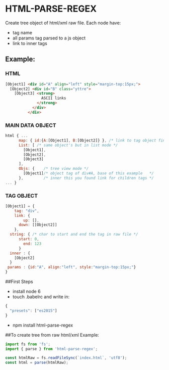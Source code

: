 # HTML-PARSE-REGEX

Create tree object of html/xml raw file.
Each node have:
* tag name
* all params tag parsed to a js object
* link to inner tags

## Example:
### HTML
```html
[Object1] <div id="A" align="left" style="margin-top:15px;">
  [Object2] <div id="B" class="yttre">
    [Object3] <strong>
                ASCII links
              </strong>
            </div>
          </div>
```

### MAIN DATA OBJECT
```javascript
html { ...
      map: { id:{A:[Object1], B:[Object2]} }, /* link to tag object find by id */
      List: [ /* same object's but in list mode */
        [Object1],
        [Object2],
        [Object3]
      ],
      Objs: {    /* tree view mode */
        [Object1]/* object tag of div#A, base of this example   */
      },         /* inner this you found link for children tags */
... }
```

### TAG OBJECT
```javascript
[Object1] = {
    tag: "div",
    link: {
        up: [],
      down: [[Object2]]
    },
  string: { /* char to start and end the tag in raw file */
      start: 0,
        end: 123
      }
  inner : {
    [Object2]
  }
 params : {id:"A", align:"left", style:"margin-top:15px;"}
}
```

##First Steps
* install node 6
* touch .babelrc
and write in:
```javascript
{
  "presets": ["es2015"]
}
```
* npm install html-parse-regex

##To create tree from raw html/xml
Example:
```javascript
import fs from 'fs';
import { parse } from 'html-parse-regex';

const htmlRaw = fs.readFileSync(`index.html`, 'utf8');
const html = parse(htmlRaw);
```

